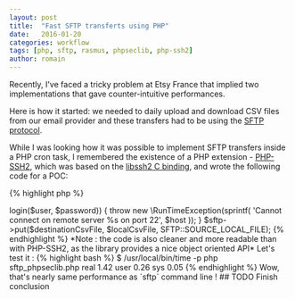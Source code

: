 ```yaml
---
layout: post
title:  "Fast SFTP transferts using PHP"
date:   2016-01-20
categories: workflow
tags: [php, sftp, rasmus, phpseclib, php-ssh2]
author: romain
---
```


Recently, I've faced a tricky problem at Etsy France that implied two implementations that gave counter-intuitive performances. 

Here is how it started: we needed to daily upload and download CSV files from our email provider and these transfers had to be using the [SFTP protocol](https://en.wikipedia.org/wiki/SSH_File_Transfer_Protocol).

While I was looking how it was possible to implement SFTP transfers inside a PHP cron task, 
I remembered the existence of a PHP extension - [PHP-SSH2](http://php.net/manual/en/book.ssh2.php), 
which was based on the [libssh2 C binding](http://www.libssh2.org/), and wrote the following code for a POC:

{% highlight php %}
<?php
// sftp_ssh2.php

include 'config.php'; // contains $host, $user, $password, $localCsvFile and $destinationCsvFile

$connection = ssh2_connect($host, 22);

if (!is_resource($connection)) {
    throw new \RunTimeException(sprintf(
        'Cannot connect on remote server %s on port 22',
        $host
    ));
}

ssh2_auth_password($connection, $user, $password);

// Initialize SFTP Subsystem to send the file
$sftp = ssh2_sftp($connection);

// Open both local and remote streams
// Note : ssh2.sftp:// wrapper is provided by the PHP-SSH2 extension
$src  = fopen($localCsvFile, 'r');
$dest = fopen("ssh2.sftp://{$sftp}/{$destinationCsvFile}", 'w');

// Let's copy !
stream_copy_to_stream($src, $dest))

// Close streams
fclose($src);
fclose($dest);

{% endhighlight %}

I've tested this code with a file of ~10MB between my local machine and the remote server, and quickly found that the transfer - over a fiber connection - appeared to a bit sluggish : 20 seconds.

To confirm that intuition, I ran the same transfer again checking if we had a network congestion issue or using the `time` utility trying to figure out what was the cause of that duration.

{% highlight bash %}
$ /usr/local/bin/time -p php sftp_ssh2.php
real 20.72
user 0.16
sys 0.16
{% endhighlight %}
 
I finally compared it to one done with [FileZilla](https://filezilla-project.org/) and it was completed in less than 2 seconds.

I did another test by launching the same script on the EC2 instance where the upload was planned to be run 
in production but it gave substantially the same difference, between 9 and 10 times slower than 
the `sftp` command with ~10Mb File.

The transfer with the PHP script was about 10 times slower than ones with other SFTP clients in the
same conditions (same destination server, same Internet connection).

That performance was really unexpected since the extension is supposed to be a simple binding over a C implementation,
and even if it has to convert PHP data structure to ones usable by libssh2, the overall duration seemed way too high. 

I could live with it, but since I'm a curious person, I took the opportunity to ask our [smart friends at Etsy US](https://codeascraft.com/) 
about the problem and [Rasmus Lerdorf](https://en.wikipedia.org/wiki/Rasmus_Lerdorf) came to our rescue ! 

#### Enter Sync / Async

After investigations, it appeared that libssh2 only supports synchronous transfers
whereas command-line `sftp` does asynchronous ones.

Synchronous transfer means that each SFTP packet (defined to 32KB by SFTP protocol) sent over
the network will have to wait for an acknowledge message from the server, as explained by
Daniel Stenberg (author of curl and libssh) [here](http://daniel.haxx.se/blog/2010/12/08/making-sftp-transfers-fast/).
So it slows things down a lot because it has to wait for an ACK on each packet sent rather than sending data in bulk.


#### Solution

The first possible solution was to launch a basic [exec](http://php.net/manual/fr/function.exec.php) from PHP to launch transfert via `sftp` command.

But before that, I've found [phpseclib](http://phpseclib.sourceforge.net/), which is a pure PHP reimplementation of some secure protocols, like SFTP !
I've setup the library locally and I've launched the same test as with PHP-SSH2 extension :


{% highlight php %}
<?php
// sftp_phpseclib.php

include 'config.php'; // contains $host, $user, $password, $localCsvFile and $destinationCsvFile
require_once 'vendor/autoload.php';

use phpseclib\Net\SFTP;

$sftp = new SFTP($host, 22);

if (!$sftp->login($user, $password)) {
    throw new \RunTimeException(sprintf(
        'Cannot connect on remote server %s on port 22',
        $host
    ));
}

$sftp->put($destinationCsvFile, $localCsvFile, SFTP::SOURCE_LOCAL_FILE);

{% endhighlight %}

*Note : the code is also cleaner and more readable than with PHP-SSH2, as the library provides a nice object oriented API*

Let's test it :

{% highlight bash %}
$ /usr/local/bin/time -p php sftp_phpseclib.php
real 1.42
user 0.26
sys 0.05
{% endhighlight %}


Wow, that's nearly same performance as `sftp` command line !


## TODO Finish conclusion
